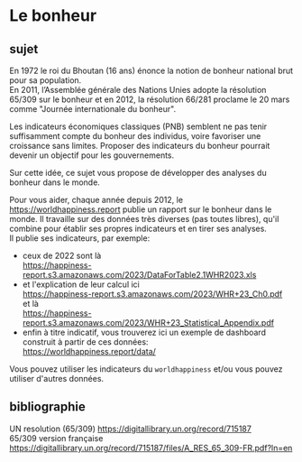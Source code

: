 # Le bonheur

## sujet

En 1972 le roi du Bhoutan (16 ans) énonce la notion de bonheur national brut pour sa population.  
En 2011, l’Assemblée générale des Nations Unies adopte la résolution 65/309 sur le bonheur et en 2012, la résolution 66/281 proclame le 20 mars comme "Journée internationale du bonheur".

Les indicateurs économiques classiques (PNB) semblent ne pas tenir suffisamment compte du bonheur des individus, voire favoriser une croissance sans limites. Proposer des indicateurs du bonheur pourrait devenir un objectif pour les gouvernements.

Sur cette idée, ce sujet vous propose de développer des analyses du bonheur dans le monde.

Pour vous aider, chaque année depuis 2012, le <https://worldhappiness.report> publie un rapport sur le bonheur dans le monde. Il travaille sur des données très diverses (pas toutes libres), qu'il combine pour établir ses propres indicateurs et en tirer ses analyses.  
Il publie ses indicateurs, par exemple:

* ceux de 2022 sont là  
  <https://happiness-report.s3.amazonaws.com/2023/DataForTable2.1WHR2023.xls> 
* et l'explication de leur calcul ici  
  <https://happiness-report.s3.amazonaws.com/2023/WHR+23_Ch0.pdf>   
  et là  
  <https://happiness-report.s3.amazonaws.com/2023/WHR+23_Statistical_Appendix.pdf>
* enfin à titre indicatif, vous trouverez ici un exemple de dashboard construit à partir de ces données:  
  <https://worldhappiness.report/data/>

Vous pouvez utiliser les indicateurs du `worldhappiness` et/ou vous pouvez utiliser d'autres données.

## bibliographie

UN resolution (65/309)  <https://digitallibrary.un.org/record/715187>   
65/309 version française <https://digitallibrary.un.org/record/715187/files/A_RES_65_309-FR.pdf?ln=en>  
